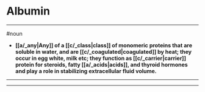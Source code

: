 # Albumin
---
#noun
- **[[a/_any|Any]] of a [[c/_class|class]] of monomeric proteins that are soluble in water, and are [[c/_coagulated|coagulated]] by heat; they occur in egg white, milk etc; they function as [[c/_carrier|carrier]] protein for steroids, fatty [[a/_acids|acids]], and thyroid hormones and play a role in stabilizing extracellular fluid volume.**
---
---
